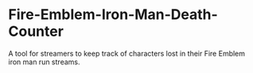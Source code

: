 # Fire-Emblem-Iron-Man-Death-Counter
A tool for streamers to keep track of characters lost in their Fire Emblem iron man run streams.
